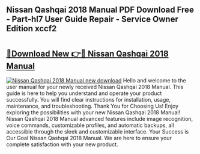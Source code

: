 ## Nissan Qashqai 2018 Manual PDF Download Free - Part-hl7 User Guide Repair - Service Owner Edition xccf2

# <h2><a href="http://cf25641.oget.top/?id=Nissan+Qashqai+2018+Manual">🔗Download New 👉🔴 Nissan Qashqai 2018 Manual</a></h2>

[![Nissan Qashqai 2018 Manual new download](https://i.imgur.com/5g1atiW.png)](http://cf25641.oget.top/?id=Nissan+Qashqai+2018+Manual)
Hello and welcome to the user manual for your newly received Nissan Qashqai 2018 Manual. This guide is here to help you understand and operate your product successfully. You will find clear instructions for installation, usage, maintenance, and troubleshooting. Thank You for Choosing Us! Enjoy exploring the possibilities with your new Nissan Qashqai 2018 Manual! Nissan Qashqai 2018 Manual advanced features include image recognition, voice commands, customizable profiles, and automatic backups, all accessible through the sleek and customizable interface. Your Success is Our Goal Nissan Qashqai 2018 Manual. We are here to ensure your complete satisfaction with your new product.
